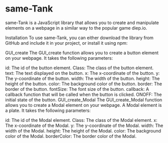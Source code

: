 # same-Tank
same-Tank is a JavaScript library that allows you to create and manipulate elements on a webpage in a similar way to the popular game diep.io.

Installation
To use same-Tank, you can either download the library from GitHub and include it in your project, or install it using npm:

GUI_create
The GUI_create function allows you to create a button element on your webpage. It takes the following parameters:

id: The id of the button element.
Class: The class of the button element.
text: The text displayed on the button.
x: The x-coordinate of the button.
y: The y-coordinate of the button.
width: The width of the button.
height: The height of the button.
color: The background color of the button.
border: The border of the button.
fontSize: The font size of the button.
callback: A callback function that will be called when the button is clicked.
ONOFF: The initial state of the button.
GUI_create_Modal
The GUI_create_Modal function allows you to create a Modal element on your webpage. A Modal element is a plate. It takes the following parameters:

id: The id of the Modal element.
Class: The class of the Modal element.
x: The x-coordinate of the Modal.
y: The y-coordinate of the Modal.
width: The width of the Modal.
height: The height of the Modal.
color: The background color of the Modal.
borderColor: The border color of the Modal.
